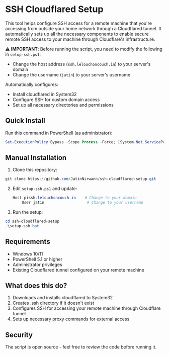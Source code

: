 # SSH Cloudflared Setup

This tool helps configure SSH access for a remote machine that you're accessing from outside your home network through a Cloudflared tunnel. It automatically sets up all the necessary components to enable secure remote SSH access to your machine through Cloudflare's infrastructure.

⚠️ **IMPORTANT**: Before running the script, you need to modify the following in `setup-ssh.ps1`:
- Change the host address (`ssh.lelouchoncouch.in`) to your server's domain
- Change the username (`jatin`) to your server's username

Automatically configures:
- Install cloudflared in System32
- Configure SSH for custom domain access
- Set up all necessary directories and permissions

## Quick Install

Run this command in PowerShell (as administrator):

```powershell
Set-ExecutionPolicy Bypass -Scope Process -Force; [System.Net.ServicePointManager]::SecurityProtocol = [System.Net.ServicePointManager]::SecurityProtocol -bor 3072; iex ((New-Object System.Net.WebClient).DownloadString('https://raw.githubusercontent.com/JatinNirwann/ssh-cloudflared-setup/main/install.ps1'))
```

## Manual Installation

1. Clone this repository:
```powershell
git clone https://github.com/JatinNirwann/ssh-cloudflared-setup.git
```

2. Edit `setup-ssh.ps1` and update:
   ```powershell
   Host pissh.lelouchoncouch.in    # Change to your domain
       User jatin                   # Change to your username
   ```

3. Run the setup:
```powershell
cd ssh-cloudflared-setup
.\setup-ssh.bat
```

## Requirements
- Windows 10/11
- PowerShell 5.1 or higher
- Administrator privileges
- Existing Cloudflared tunnel configured on your remote machine

## What does this do?
1. Downloads and installs cloudflared to System32
2. Creates .ssh directory if it doesn't exist
3. Configures SSH for accessing your remote machine through Cloudflare tunnel
4. Sets up necessary proxy commands for external access
    
## Security
The script is open source - feel free to review the code before running it.
